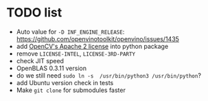 # TODO list

+ Auto value for `-D INF_ENGINE_RELEASE`: https://github.com/openvinotoolkit/openvino/issues/1435
+ add [OpenCV's Apache 2 license](https://github.com/opencv/opencv/blob/master/LICENSE) into python package
+ remove `LICENSE-INTEL`, `LICENSE-3RD-PARTY`
+ check JIT speed
+ OpenBLAS 0.3.11 version
+ do we still need `sudo ln -s  /usr/bin/python3 /usr/bin/python`?
+ add Ubuntu version check in tests
+ Make `git clone` for submodules faster
